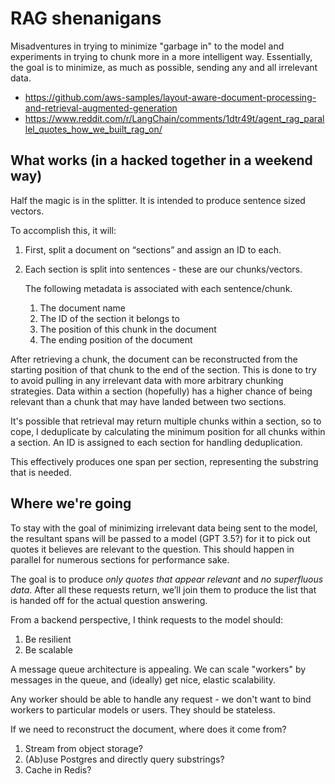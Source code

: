 # RAG shenanigans

Misadventures in trying to minimize "garbage in" to the model and experiments in trying to chunk more in a more intelligent way. Essentially, the goal is to minimize, as much as possible, sending any and all irrelevant data.

* https://github.com/aws-samples/layout-aware-document-processing-and-retrieval-augmented-generation
* https://www.reddit.com/r/LangChain/comments/1dtr49t/agent_rag_parallel_quotes_how_we_built_rag_on/

## What works (in a hacked together in a weekend way)

Half the magic is in the splitter. It is intended to produce sentence sized vectors.

To accomplish this, it will:


1. First, split a document on “sections” and assign an ID to each.
2. Each section is split into sentences - these are our chunks/vectors.

	The following metadata is associated with each sentence/chunk.

	1. The document name
	2. The ID of the section it belongs to
	3. The position of this chunk in the document
	4. The ending position of the document

After retrieving a chunk, the document can be reconstructed from the starting
position of that chunk to the end of the section. This is done to try to avoid
pulling in any irrelevant data with more arbitrary chunking strategies. Data
within a section (hopefully) has a higher chance of being relevant than a chunk
that may have landed between two sections.

It's possible that retrieval may return multiple chunks within a section, so to
cope, I deduplicate by calculating the minimum position for all chunks within a
section. An ID is assigned to each section for handling deduplication.

This effectively produces one span per section, representing the substring that
is needed.

## Where we're going

To stay with the goal of minimizing irrelevant data being sent to the model, the
resultant spans will be passed to a model (GPT 3.5?) for it to pick out quotes
it believes are relevant to the question. This should happen in parallel for
numerous sections for performance sake.

The goal is to produce _only quotes that appear relevant_ and _no superfluous
data_. After all these requests return, we’ll join them to produce the list that
is handed off for the actual question answering.

From a backend perspective, I think requests to the model should:

1. Be resilient
2. Be scalable

A message queue architecture is appealing. We can scale "workers" by messages in
the queue, and (ideally) get nice, elastic scalability.

Any worker should be able to handle any request - we don't want to bind workers
to particular models or users. They should be stateless.

If we need to reconstruct the document, where does it come from?

1. Stream from object storage?
2. (Ab)use Postgres and directly query substrings?
3. Cache in Redis?

